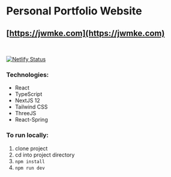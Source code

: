 # Personal Portfolio Website

## [https://jwmke.com](https://jwmke.com)

<br/>

[![Netlify Status](https://api.netlify.com/api/v1/badges/45d11573-182c-4759-9f49-7dd83f2b954a/deploy-status)](https://app.netlify.com/sites/weller-mke/deploys)


### Technologies:  
- React
- TypeScript
- NextJS 12
- Tailwind CSS
- ThreeJS
- React-Spring

### To run locally:  
1. clone project
2. cd into project directory
3. ```npm install```
4. ```npm run dev```
